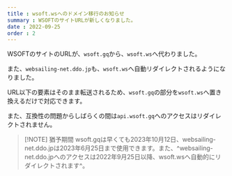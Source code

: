 ```yaml
---
title : wsoft.wsへのドメイン移行のお知らせ
summary : WSOFTのサイトURLが新しくなりました。
date : 2022-09-25
order : 2
---
```


WSOFTのサイトのURLが、`wsoft.gq`から、`wsoft.ws`へ代わりました。

また、`websailing-net.ddo.jp`も、`wsoft.ws`へ自動リダイレクトされるようになりました。

URL以下の要素はそのまま転送されるため、`wsoft.gq`の部分を`wsoft.ws`へ置き換えるだけで対応できます。

また、互換性の問題からしばらくの間は`api.wsoft.gq`へのアクセスはリダイレクトされません。

> [!NOTE] 猶予期間
> wsoft.gqは早くても2023年10月12日、websailing-net.ddo.jpは2023年6月25日まで使用できます。また、^websailing-net.ddo.jpへのアクセスは2022年9月25日以降、wsoft.wsへ自動的にリダイレクトされます^。
